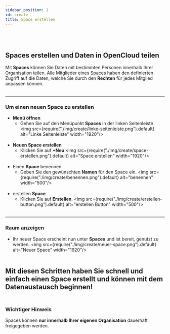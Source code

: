 ```yaml
---
sidebar_position: 1
id: create
title: Space erstellen
---
```

<br/><br/>

## Spaces erstellen und Daten in OpenCloud teilen
Mit **Spaces** können Sie Daten mit bestimmten Personen innerhalb Ihrer Organisation teilen. Alle Mitglieder eines Spaces haben den definierten Zugriff auf die Daten, welche Sie durch den **Rechten** für jedes Mitglied anpassen können.
<br/><br/>

---

### Um einen neuen Space zu erstellen

- **Menü öffnen**  
   - Gehen Sie auf den Menüpunkt **Spaces** in der linken Seitenleiste
   <img src={require("./img/create/linke-seitenleiste.png").default} alt="Linke Seitenleiste" width="1920"/> 
<br/><br/>
- **Neuen Space erstellen**  
   - Klicken Sie auf **+Neu**
   <img src={require("./img/create/space-erstellen.png").default} alt="Space erstellen" width="1920"/> 
<br/><br/>
- Einen **Space** benennen  
   - Geben Sie den gewünschten **Namen** für den Space ein.
   <img src={require("./img/create/benennen.png").default} alt="benennen" width="500"/> 
<br/><br/>
- erstellen **Space**  
   - Klicken Sie auf **Erstellen**.
   <img src={require("./img/create/erstellen-button.png").default} alt="erstellen Button" width="500"/>
<br/><br/>

---

### Raum anzeigen
- Ihr neuer Space erscheint nun unter **Spaces** und ist bereit, genutzt zu werden.
<img src={require("./img/create/neuer-space.png").default} alt="Neuer Space" width="1920"/> 
<br/><br/>

**Mit diesen Schritten haben Sie schnell und einfach einen Space erstellt und können mit dem Datenaustausch beginnen!**
<br/><br/>
---

### Wichtiger Hinweis
Spaces können **nur innerhalb Ihrer eigenen Organisation** dauerhaft freigegeben werden.
<br/><br/>